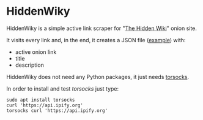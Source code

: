 # HiddenWiky
HiddenWiky is a simple active link scraper for "[The Hidden Wiki](http://zqktlwiuavvvqqt4ybvgvi7tyo4hjl5xgfuvpdf6otjiycgwqbym2qad.onion/wiki/index.php/Main_Page)" onion site.
 
It visits every link and, in the end, it creates a JSON file ([example](https://raw.githubusercontent.com/packmad/HiddenWiky/master/hiddenwiky/2019-11-08_10%3A49.json)) with:
* active onion link
* title
* description

HiddenWiky does not need any Python packages, it just needs [torsocks](https://trac.torproject.org/projects/tor/wiki/doc/torsocks).

In order to install and test *torsocks* just type:

```shell script
sudo apt install torsocks
curl 'https://api.ipify.org'
torsocks curl 'https://api.ipify.org'
```
